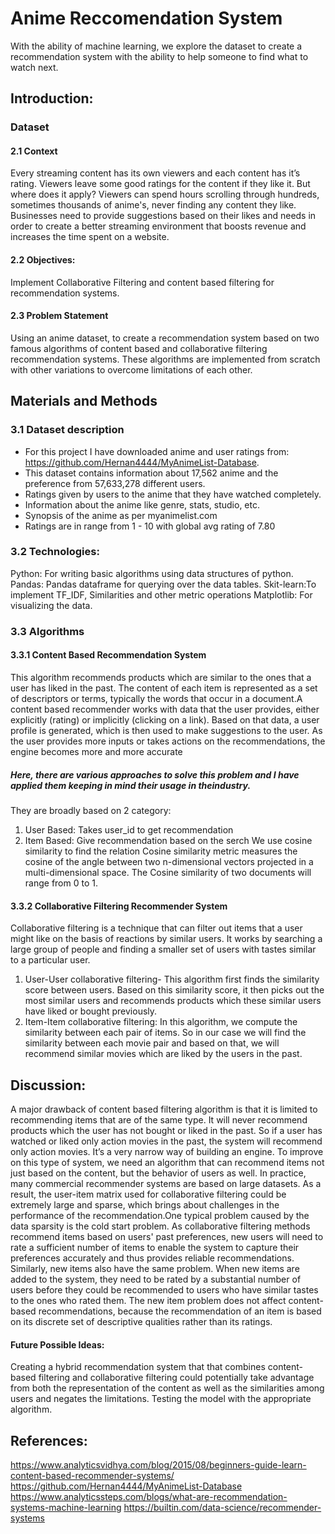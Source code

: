 # Anime Reccomendation System
With the ability of machine learning, we explore the dataset to create a recommendation system with the ability to help
someone to find what to watch next.

## Introduction:


### Dataset 
#### 2.1 Context
Every streaming content has its own viewers and each content has it’s rating. Viewers leave some good ratings for the
content if they like it. But where does it apply? Viewers can spend hours scrolling through hundreds, sometimes
thousands of anime's, never finding any content they like. Businesses need to provide suggestions based on their likes
and needs in order to create a better streaming environment that boosts revenue and increases the time spent on a
website.
#### 2.2 Objectives:
Implement Collaborative Filtering and content based filtering for recommendation systems.
#### 2.3 Problem Statement
Using an anime dataset, to create a recommendation system based on two famous algorithms of content based and collaborative filtering recommendation systems. These algorithms are implemented from scratch with other variations to overcome limitations of each other.

## Materials and Methods 
### 3.1 Dataset description
* For this project I have downloaded anime and user ratings from: https://github.com/Hernan4444/MyAnimeList-Database. 
* This dataset contains information about 17,562 anime and the preference from 57,633,278 different users.
*  Ratings given by users to the anime that they have watched completely.
* Information about the anime like genre, stats, studio, etc.
* Synopsis of the anime as per myanimelist.com
* Ratings are in range from 1 - 10 with global avg rating of 7.80

### 3.2 Technologies:
Python: For writing basic algorithms using data structures of python.
Pandas: Pandas dataframe for querying over the data tables.
Skit-learn:To implement TF_IDF, Similarities and other metric operations 
Matplotlib: For visualizing the data.

### 3.3 Algorithms
#### 3.3.1 Content Based Recommendation System
This algorithm recommends products which are similar to the ones that a user has liked in the past. The content of each
item is represented as a set of descriptors or terms, typically the words that occur in a document.A content based recommender
works with data that the user provides, either explicitly (rating) or implicitly (clicking on a link). Based on that data, a user profile is
generated, which is then used to make suggestions to the user. As the user provides more inputs or takes actions on the
recommendations, the engine becomes more and more accurate
##### Here, there are various approaches to solve this problem and I have applied them keeping in mind their usage in theindustry.
They are broadly based on 2 category:
1) User Based: Takes user_id to get recommendation
2) Item Based: Give recommendation based on the serch
We use cosine similarity to find the relation
Cosine similarity metric measures the cosine of the angle between two n-dimensional vectors projected in a
multi-dimensional space. The Cosine similarity of two documents will range from 0 to 1.

#### 3.3.2 Collaborative Filtering Recommender System
Collaborative filtering is a technique that can filter out items that a user might like on the basis of reactions by similar users. It works by
searching a large group of people and finding a smaller set of users with tastes similar to a particular user.
1) User-User collaborative filtering- This algorithm first finds the similarity score between users. Based on this
similarity score, it then picks out the most similar users and recommends products which these similar users have liked
or bought previously.
2) Item-Item collaborative filtering: In this algorithm, we compute the similarity between each pair of items. So in our
case we will find the similarity between each movie pair and based on that, we will recommend similar movies which
are liked by the users in the past.

## Discussion:
A major drawback of content based filtering algorithm is that it is limited to recommending items that are of the same type. It will never
recommend products which the user has not bought or liked in the past. So if a user has watched or liked only action movies in
the past, the system will recommend only action movies. It’s a very narrow way of building an engine.
To improve on this type of system, we need an algorithm that can recommend items not just based on the content, but the
behavior of users as well.
In practice, many commercial recommender systems are based on large datasets. As a result, the user-item matrix used
for collaborative filtering could be extremely large and sparse, which brings about challenges in the performance of the
recommendation.One typical problem caused by the data sparsity is the cold start problem. As collaborative filtering
methods recommend items based on users' past preferences, new users will need to rate a sufficient number of items to
enable the system to capture their preferences accurately and thus provides reliable recommendations.
Similarly, new items also have the same problem. When new items are added to the system, they need to be rated by a
substantial number of users before they could be recommended to users who have similar tastes to the ones who
rated them. The new item problem does not affect content-based recommendations, because the recommendation of
an item is based on its discrete set of descriptive qualities rather than its ratings.

#### Future Possible Ideas:
Creating a hybrid recommendation system that that combines content-based filtering and collaborative filtering could
potentially take advantage from both the representation of the content as well as the similarities among users and
negates the limitations.
Testing the model with the appropriate algorithm.

## References:
https://www.analyticsvidhya.com/blog/2015/08/beginners-guide-learn-content-based-recommender-systems/
https://github.com/Hernan4444/MyAnimeList-Database
https://www.analyticssteps.com/blogs/what-are-recommendation-systems-machine-learning
https://builtin.com/data-science/recommender-systems



